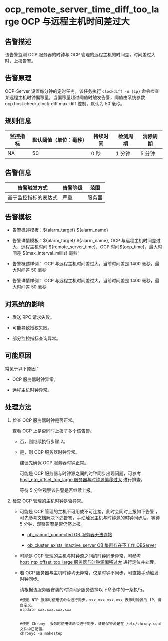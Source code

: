 ocp_remote_server_time_diff_too_large OCP 与远程主机时间差过大
=========================================================================

**告警描述**
-----------------------------

该告警监测 OCP 服务器的时钟与 OCP 管理的远程主机的时间差，时间差过大时，上报告警。

告警原理
-------------------------

OCP-Server 设置每分钟的定时任务，该任务执行 `clockdiff -o {ip}` 命令检查某远程主机时钟偏移量，当偏移量超过阈值时触发告警，阈值由系统参数 ocp.host.check.clock-diff.max-diff 控制，默认为 50 毫秒。

**规则信息**
-----------------------------

| 监控指标 | 默认阈值（单位：毫秒） | 持续时间 | 检测周期 | 消除周期 |
|------|-------------|------|------|------|
| NA   | 50          | 0 秒  | 1 分钟 | 5 分钟 |

**告警信息**
-----------------------------

|   告警触发方式   | 告警等级 | 范围  |
|------------|------|-----|
| 基于监控指标的表达式 | 严重   | 服务器 |

**告警模板**
-----------------------------

* 告警概述模板：\${alarm_target} ${alarm_name}

* 告警详情模板：\${alarm_target} \${alarm_name}, OCP 与远程主机时间差过大，远程主机时间 \${remote_server_time}，OCP 时间\${ocp_time}，最大时间差 ${max_interval_millis} 毫秒'

* 告警概述样例： OCP 与远程主机时间差过大，当前时间差是 1400 毫秒，最大时间差 50 毫秒

* 告警详情样例： OCP 与远程主机时间差过大，当前时间差是 1400 毫秒，最大时间差 50 毫秒

**对系统的影响**
-------------------------------

* 发送 RPC 请求失败。

* 可能导致授权失败。

* 部分监控指标查询异常。

可能原因
-------------------------

常见于以下原因：

* OCP 服务器时钟异常。

* 远程主机时钟异常。

处理方法
-------------------------

1. 检查 OCP 服务器时钟是否正常。

   查看 OCP 上是否同时上报了多个该告警。
   * 否，则继续执行步骤 2。

   * 是，则 OCP 服务器时钟异常。

     建议先确保 OCP 服务器时钟正常。

     可能是 OCP 服务器与时钟源之间的时钟同步出现问题，可参考 [host_ntp_offset_too_large 服务器与时钟源偏移过大](../300.application-alert/1900.host_ntp_offset_too_large-host-ntp-offset-too-large.md) 进行排查。

     等待 5 分钟观察该告警是否继续上报。

2. 检查 OCP 管理的主机时钟是否异常。

   * 可能是 OCP 管理的主机不可用或不可连接，此时会同时上报如下告警 ，可先参考文档解决下述告警，手动触发主机与时钟源的时钟同步后，等待 5 分钟，观察告警是否仍然上报。

     * [ob_cannot_connected OB 服务器无法连接](../200.ob-alert/100.ob_cannot_connected-observer-cannot-be-connected.md)

     * [ob_cluster_exists_inactive_server OB 集群存在不工作 OBServer](../200.ob-alert/300.ob_cluster_exists_inactive_server-ob-the-cluster-is-not-working.md)

   * 可能是 OCP 管理的主机与时钟源之间的时钟同步异常，可参考 [host_ntp_offset_too_large 服务器与时钟源偏移过大](../300.application-alert/1900.host_ntp_offset_too_large-host-ntp-offset-too-large.md) 进行定位并处理。

   * 若 OCP 服务器与主机时钟均无异常，仅是时钟不同步，可直接手动触发时钟同步。

     请根据该服务器安装的时钟同步服务选择以下命令中的一条执行。

     ```shell
     #使用 NTP 服务时使用该命令进行同步，xxx.xxx.xxx.xxx 表示时钟源的 IP，请自定义。
     ntpdate xxx.xxx.xxx.xxx
     
     
     #使用 Chrony  服务时使用该命令进行同步，请确保钟源是在 /etc/chrony.conf 文件中已配置。
     chronyc -a makestep
     ```
